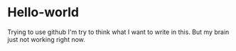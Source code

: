 # Hello-world
Trying to use github
I'm try to think what I want to write in this.
But my brain just not working right now.
